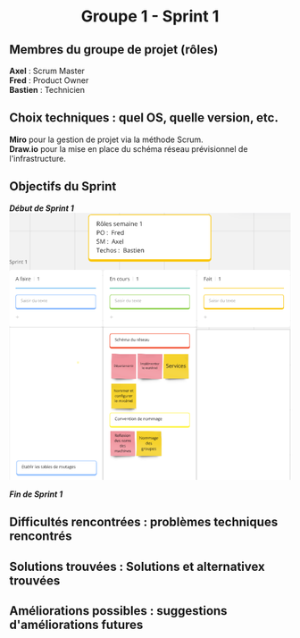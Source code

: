 <div align="center"><H1> Groupe 1 - Sprint 1 </H1></div>

## Membres du groupe de projet (rôles)

**Axel** :  Scrum Master  
**Fred** :  Product Owner  
**Bastien** : Technicien  

## Choix techniques : quel OS, quelle version, etc.

**Miro** pour la gestion de projet via la méthode Scrum.  
**Draw.io** pour la mise en place du schéma réseau prévisionnel de l'infrastructure.

## Objectifs du Sprint

_**Début de Sprint 1**_  
![chrome_wclpA8QQf3.png](https://github.com/WildCodeSchool/TSSR-ANGOU-P3-G1/blob/main/SCREENS-PAR-SPRINT/SCREENS-SPRINT1/chrome_wclpA8QQf3.png)

_**Fin de Sprint 1**_
![]()

## Difficultés rencontrées : problèmes techniques rencontrés



## Solutions trouvées : Solutions et alternativex trouvées



## Améliorations possibles : suggestions d'améliorations futures


